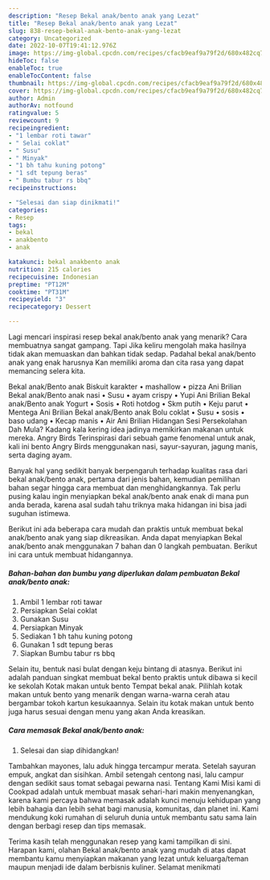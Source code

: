 ```yaml
---
description: "Resep Bekal anak/bento anak yang Lezat"
title: "Resep Bekal anak/bento anak yang Lezat"
slug: 838-resep-bekal-anak-bento-anak-yang-lezat
category: Uncategorized
date: 2022-10-07T19:41:12.976Z
image: https://img-global.cpcdn.com/recipes/cfacb9eaf9a79f2d/680x482cq70/bekal-anakbento-anak-foto-resep-utama.jpg
hideToc: false
enableToc: true
enableTocContent: false
thumbnail: https://img-global.cpcdn.com/recipes/cfacb9eaf9a79f2d/680x482cq70/bekal-anakbento-anak-foto-resep-utama.jpg
cover: https://img-global.cpcdn.com/recipes/cfacb9eaf9a79f2d/680x482cq70/bekal-anakbento-anak-foto-resep-utama.jpg
author: Admin
authorAv: notfound
ratingvalue: 5
reviewcount: 9
recipeingredient:
- "1 lembar roti tawar"
- " Selai coklat"
- " Susu"
- " Minyak"
- "1 bh tahu kuning potong"
- "1 sdt tepung beras"
- " Bumbu tabur rs bbq"
recipeinstructions:

- "Selesai dan siap dinikmati!"
categories:
- Resep
tags:
- bekal
- anakbento
- anak

katakunci: bekal anakbento anak 
nutrition: 215 calories
recipecuisine: Indonesian
preptime: "PT12M"
cooktime: "PT31M"
recipeyield: "3"
recipecategory: Dessert

---
```



Lagi mencari inspirasi resep bekal anak/bento anak yang menarik? Cara membuatnya sangat gampang. Tapi Jika keliru mengolah maka hasilnya tidak akan memuaskan dan bahkan tidak sedap. Padahal bekal anak/bento anak yang enak harusnya Kan memiliki aroma dan cita rasa yang dapat memancing selera kita.


Bekal anak/Bento anak Biskuit karakter • mashallow • pizza Ani Brilian Bekal anak/Bento anak nasi • Susu • ayam crispy • Yupi Ani Brilian Bekal anak/Bento anak Yogurt • Sosis • Roti hotdog • Skm putih • Keju parut • Mentega Ani Brilian Bekal anak/Bento anak Bolu coklat • Susu • sosis • baso udang • Kecap manis • Air Ani Brilian Hidangan Sesi Persekolahan Dah Mula? Kadang kala kering idea jadinya memikirkan makanan untuk mereka. Angry Birds Terinspirasi dari sebuah game fenomenal untuk anak, kali ini bento Angry Birds menggunakan nasi, sayur-sayuran, jagung manis, serta daging ayam.

Banyak hal yang sedikit banyak berpengaruh terhadap kualitas rasa dari bekal anak/bento anak, pertama dari jenis bahan, kemudian pemilihan bahan segar hingga cara membuat dan menghidangkannya. Tak perlu pusing kalau ingin menyiapkan bekal anak/bento anak enak di mana pun anda berada, karena asal sudah tahu triknya maka hidangan ini bisa jadi suguhan istimewa.


Berikut ini ada beberapa cara mudah dan praktis untuk membuat bekal anak/bento anak yang siap dikreasikan. Anda dapat menyiapkan Bekal anak/bento anak menggunakan 7 bahan dan 0 langkah pembuatan. Berikut ini cara untuk membuat hidangannya.

<!--inarticleads1-->

##### Bahan-bahan dan bumbu yang diperlukan dalam pembuatan Bekal anak/bento anak:

1. Ambil 1 lembar roti tawar
1. Persiapkan  Selai coklat
1. Gunakan  Susu
1. Persiapkan  Minyak
1. Sediakan 1 bh tahu kuning potong
1. Gunakan 1 sdt tepung beras
1. Siapkan  Bumbu tabur rs bbq


Selain itu, bentuk nasi bulat dengan keju bintang di atasnya. Berikut ini adalah panduan singkat membuat bekal bento praktis untuk dibawa si kecil ke sekolah Kotak makan untuk bento Tempat bekal anak. Pilihlah kotak makan untuk bento yang menarik dengan warna-warna cerah atau bergambar tokoh kartun kesukaannya. Selain itu kotak makan untuk bento juga harus sesuai dengan menu yang akan Anda kreasikan. 

<!--inarticleads2-->

##### Cara memasak Bekal anak/bento anak:


1. Selesai dan siap dihidangkan!

Tambahkan mayones, lalu aduk hingga tercampur merata. Setelah sayuran empuk, angkat dan sisihkan. Ambil setengah centong nasi, lalu campur dengan sedikit saus tomat sebagai pewarna nasi. Tentang Kami Misi kami di Cookpad adalah untuk membuat masak sehari-hari makin menyenangkan, karena kami percaya bahwa memasak adalah kunci menuju kehidupan yang lebih bahagia dan lebih sehat bagi manusia, komunitas, dan planet ini. Kami mendukung koki rumahan di seluruh dunia untuk membantu satu sama lain dengan berbagi resep dan tips memasak. 

Terima kasih telah menggunakan resep yang kami tampilkan di sini. Harapan kami, olahan Bekal anak/bento anak yang mudah di atas dapat membantu kamu menyiapkan makanan yang lezat untuk keluarga/teman maupun menjadi ide dalam berbisnis kuliner. Selamat menikmati
